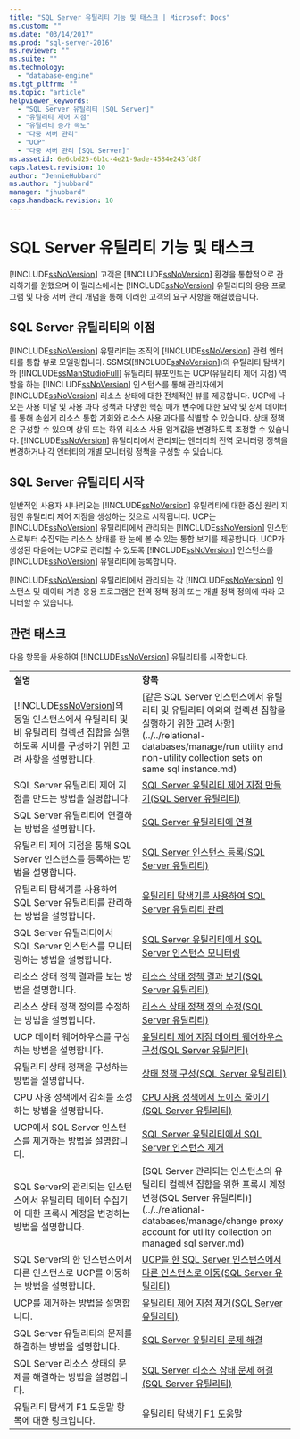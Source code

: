 ```yaml
---
title: "SQL Server 유틸리티 기능 및 태스크 | Microsoft Docs"
ms.custom: ""
ms.date: "03/14/2017"
ms.prod: "sql-server-2016"
ms.reviewer: ""
ms.suite: ""
ms.technology: 
  - "database-engine"
ms.tgt_pltfrm: ""
ms.topic: "article"
helpviewer_keywords: 
  - "SQL Server 유틸리티 [SQL Server]"
  - "유틸리티 제어 지점"
  - "유틸리티 증가 속도"
  - "다중 서버 관리"
  - "UCP"
  - "다중 서버 관리 [SQL Server]"
ms.assetid: 6e6cbd25-6b1c-4e21-9ade-4584e243fd8f
caps.latest.revision: 10
author: "JennieHubbard"
ms.author: "jhubbard"
manager: "jhubbard"
caps.handback.revision: 10
---
```

# SQL Server 유틸리티 기능 및 태스크
  [!INCLUDE[ssNoVersion](../../includes/ssnoversion-md.md)] 고객은 [!INCLUDE[ssNoVersion](../../includes/ssnoversion-md.md)] 환경을 통합적으로 관리하기를 원했으며 이 릴리스에서는 [!INCLUDE[ssNoVersion](../../includes/ssnoversion-md.md)] 유틸리티의 응용 프로그램 및 다중 서버 관리 개념을 통해 이러한 고객의 요구 사항을 해결했습니다.  
  
## SQL Server 유틸리티의 이점  
 [!INCLUDE[ssNoVersion](../../includes/ssnoversion-md.md)] 유틸리티는 조직의 [!INCLUDE[ssNoVersion](../../includes/ssnoversion-md.md)] 관련 엔터티를 통합 뷰로 모델링합니다. SSMS([!INCLUDE[ssNoVersion](../../includes/ssnoversion-md.md)])의 유틸리티 탐색기와 [!INCLUDE[ssManStudioFull](../../includes/ssmanstudiofull-md.md)] 유틸리티 뷰포인트는 UCP(유틸리티 제어 지점) 역할을 하는 [!INCLUDE[ssNoVersion](../../includes/ssnoversion-md.md)] 인스턴스를 통해 관리자에게 [!INCLUDE[ssNoVersion](../../includes/ssnoversion-md.md)] 리소스 상태에 대한 전체적인 뷰를 제공합니다. UCP에 나오는 사용 미달 및 사용 과다 정책과 다양한 핵심 매개 변수에 대한 요약 및 상세 데이터를 통해 손쉽게 리소스 통합 기회와 리소스 사용 과다를 식별할 수 있습니다. 상태 정책은 구성할 수 있으며 상위 또는 하위 리소스 사용 임계값을 변경하도록 조정할 수 있습니다. [!INCLUDE[ssNoVersion](../../includes/ssnoversion-md.md)] 유틸리티에서 관리되는 엔터티의 전역 모니터링 정책을 변경하거나 각 엔터티의 개별 모니터링 정책을 구성할 수 있습니다.  
  
##  <a name="typical_scenarios"></a> SQL Server 유틸리티 시작  
 일반적인 사용자 시나리오는 [!INCLUDE[ssNoVersion](../../includes/ssnoversion-md.md)] 유틸리티에 대한 중심 원리 지점인 유틸리티 제어 지점을 생성하는 것으로 시작됩니다. UCP는 [!INCLUDE[ssNoVersion](../../includes/ssnoversion-md.md)] 유틸리티에서 관리되는 [!INCLUDE[ssNoVersion](../../includes/ssnoversion-md.md)] 인스턴스로부터 수집되는 리소스 상태를 한 눈에 볼 수 있는 통합 보기를 제공합니다. UCP가 생성된 다음에는 UCP로 관리할 수 있도록 [!INCLUDE[ssNoVersion](../../includes/ssnoversion-md.md)] 인스턴스를 [!INCLUDE[ssNoVersion](../../includes/ssnoversion-md.md)] 유틸리티에 등록합니다.  
  
 [!INCLUDE[ssNoVersion](../../includes/ssnoversion-md.md)] 유틸리티에서 관리되는 각 [!INCLUDE[ssNoVersion](../../includes/ssnoversion-md.md)] 인스턴스 및 데이터 계층 응용 프로그램은 전역 정책 정의 또는 개별 정책 정의에 따라 모니터할 수 있습니다.  
  
## 관련 태스크  
 다음 항목을 사용하여 [!INCLUDE[ssNoVersion](../../includes/ssnoversion-md.md)] 유틸리티를 시작합니다.  
  
|||  
|-|-|  
|**설명**|**항목**|  
|[!INCLUDE[ssNoVersion](../../includes/ssnoversion-md.md)]의 동일 인스턴스에서 유틸리티 및 비 유틸리티 컬렉션 집합을 실행하도록 서버를 구성하기 위한 고려 사항을 설명합니다.|[같은 SQL Server 인스턴스에서 유틸리티 및 유틸리티 이외의 컬렉션 집합을 실행하기 위한 고려 사항](../../relational-databases/manage/run utility and non-utility collection sets on same sql instance.md)|  
|SQL Server 유틸리티 제어 지점을 만드는 방법을 설명합니다.|[SQL Server 유틸리티 제어 지점 만들기&#40;SQL Server 유틸리티&#41;](../../relational-databases/manage/create-a-sql-server-utility-control-point-sql-server-utility.md)|  
|SQL Server 유틸리티에 연결하는 방법을 설명합니다.|[SQL Server 유틸리티에 연결](../../relational-databases/manage/connect-to-a-sql-server-utility.md)|  
|유틸리티 제어 지점을 통해 SQL Server 인스턴스를 등록하는 방법을 설명합니다.|[SQL Server 인스턴스 등록&#40;SQL Server 유틸리티&#41;](../../relational-databases/manage/enroll-an-instance-of-sql-server-sql-server-utility.md)|  
|유틸리티 탐색기를 사용하여 SQL Server 유틸리티를 관리하는 방법을 설명합니다.|[유틸리티 탐색기를 사용하여 SQL Server 유틸리티 관리](../../relational-databases/manage/use-utility-explorer-to-manage-the-sql-server-utility.md)|  
|SQL Server 유틸리티에서 SQL Server 인스턴스를 모니터링하는 방법을 설명합니다.|[SQL Server 유틸리티에서 SQL Server 인스턴스 모니터링](../../relational-databases/manage/monitor-instances-of-sql-server-in-the-sql-server-utility.md)|  
|리소스 상태 정책 결과를 보는 방법을 설명합니다.|[리소스 상태 정책 결과 보기&#40;SQL Server 유틸리티&#41;](../../relational-databases/manage/view-resource-health-policy-results-sql-server-utility.md)|  
|리소스 상태 정책 정의를 수정하는 방법을 설명합니다.|[리소스 상태 정책 정의 수정&#40;SQL Server 유틸리티&#41;](../../relational-databases/manage/modify-a-resource-health-policy-definition-sql-server-utility.md)|  
|UCP 데이터 웨어하우스를 구성하는 방법을 설명합니다.|[유틸리티 제어 지점 데이터 웨어하우스 구성&#40;SQL Server 유틸리티&#41;](../../relational-databases/manage/configure-your-utility-control-point-data-warehouse-sql-server-utility.md)|  
|유틸리티 상태 정책을 구성하는 방법을 설명합니다.|[상태 정책 구성&#40;SQL Server 유틸리티&#41;](../../relational-databases/manage/configure-health-policies-sql-server-utility.md)|  
|CPU 사용 정책에서 감쇠를 조정하는 방법을 설명합니다.|[CPU 사용 정책에서 노이즈 줄이기&#40;SQL Server 유틸리티&#41;](../../relational-databases/manage/reduce-noise-in-cpu-utilization-policies-sql-server-utility.md)|  
|UCP에서 SQL Server 인스턴스를 제거하는 방법을 설명합니다.|[SQL Server 유틸리티에서 SQL Server 인스턴스 제거](../../relational-databases/manage/remove-an-instance-of-sql-server-from-the-sql-server-utility.md)|  
|SQL Server의 관리되는 인스턴스에서 유틸리티 데이터 수집기에 대한 프록시 계정을 변경하는 방법을 설명합니다.|[SQL Server 관리되는 인스턴스의 유틸리티 컬렉션 집합을 위한 프록시 계정 변경&#40;SQL Server 유틸리티&#41;](../../relational-databases/manage/change proxy account for utility collection on managed sql server.md)|  
|SQL Server의 한 인스턴스에서 다른 인스턴스로 UCP를 이동하는 방법을 설명합니다.|[UCP를 한 SQL Server 인스턴스에서 다른 인스턴스로 이동&#40;SQL Server 유틸리티&#41;](../../relational-databases/manage/move-a-ucp-from-one-instance-of-sql-server-to-another-sql-server-utility.md)|  
|UCP를 제거하는 방법을 설명합니다.|[유틸리티 제어 지점 제거&#40;SQL Server 유틸리티&#41;](../../relational-databases/manage/remove-a-utility-control-point-sql-server-utility.md)|  
|SQL Server 유틸리티의 문제를 해결하는 방법을 설명합니다.|[SQL Server 유틸리티 문제 해결](../Topic/Troubleshoot%20the%20SQL%20Server%20Utility.md)|  
|SQL Server 리소스 상태의 문제를 해결하는 방법을 설명합니다.|[SQL Server 리소스 상태 문제 해결&#40;SQL Server 유틸리티&#41;](../../relational-databases/manage/troubleshoot-sql-server-resource-health-sql-server-utility.md)|  
|유틸리티 탐색기 F1 도움말 항목에 대한 링크입니다.|[유틸리티 탐색기 F1 도움말](../../relational-databases/manage/유틸리티-탐색기-f1-도움말.md)|  
  
  